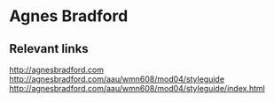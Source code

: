 # Agnes Bradford

## Relevant links
http://agnesbradford.com
http://agnesbradford.com/aau/wmn608/mod04/styleguide
http://agnesbradford.com/aau/wmn608/mod04/styleguide/index.html
